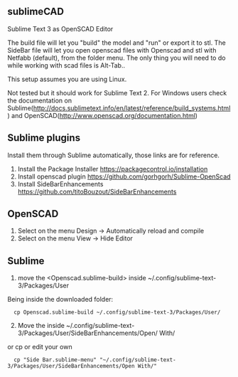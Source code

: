 sublimeCAD
-----------

Sublime Text 3 as OpenSCAD Editor

The build file will let you "build" the model and "run" or export it to stl.
The SideBar file will let you open openscad files with Openscad and stl with Netfabb (default), from the folder menu.
The only thing you will need to do while working with scad files is Alt-Tab..

This setup assumes you are using Linux.

Not tested but it should work for Sublime Text 2. For Windows users check the documentation on Sublime(http://docs.sublimetext.info/en/latest/reference/build_systems.html) and OpenSCAD(http://www.openscad.org/documentation.html)


Sublime plugins
----------------
Install them through Sublime automatically, those links are for reference.

1. Install the Package Installer
  https://packagecontrol.io/installation
2. Install openscad plugin
  https://github.com/gorhgorh/Sublime-OpenScad
3. Install SideBarEnhancements
  https://github.com/titoBouzout/SideBarEnhancements

OpenSCAD
--------

1. Select on the menu Design -> Automatically reload and compile
2. Select on the menu View -> Hide Editor

Sublime
-------

1. move the <Openscad.sublime-build> inside ~/.config/sublime-text-3/Packages/User

  Being inside the downloaded folder:
  
      cp Openscad.sublime-build ~/.config/sublime-text-3/Packages/User/
      
2. Move the <Side Bar.sublime-menu> inside ~/.config/sublime-text-3/Packages/User/SideBarEnhancements/Open/ With/

  or cp or edit your own
  
      cp "Side Bar.sublime-menu" "~/.config/sublime-text-3/Packages/User/SideBarEnhancements/Open With/"
